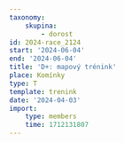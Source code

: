 ```yaml
---
taxonomy:
    skupina:
        - dorost
id: 2024-race_2124
start: '2024-06-04'
end: '2024-06-04'
title: 'D+: mapový trénink'
place: Komínky
type: T
template: trenink
date: '2024-04-03'
import:
    type: members
    time: 1712131807
---
```


